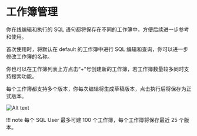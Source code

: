 # 工作簿管理

你在线编辑和执行的 SQL 语句都将保存在不同的工作簿中，方便后续进一步参考和使用。

首次使用时，将默认在 default 的工作簿中进行 SQL 编辑和查询，你可以进一步修改工作簿的名称。

你也可以在工作簿列表上方点击“+”号创建新的工作簿，若工作簿数量较多同时支持搜索功能。

每个工作簿都支持多个版本，你每次编辑将生成草稿版本，点击执行后将保存为正式版本。

![Alt text](https://community-shared-data-1308875761.cos.ap-beijing.myqcloud.com/artwork/mocdocs/sqleditor/image-6.png)

!!! note
    每个 SQL User 最多可建 100 个工作簿，每个工作簿将保存最近 25 个版本。
